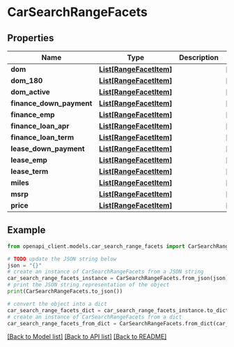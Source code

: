 # CarSearchRangeFacets


## Properties

Name | Type | Description | Notes
------------ | ------------- | ------------- | -------------
**dom** | [**List[RangeFacetItem]**](RangeFacetItem.md) |  | [optional] 
**dom_180** | [**List[RangeFacetItem]**](RangeFacetItem.md) |  | [optional] 
**dom_active** | [**List[RangeFacetItem]**](RangeFacetItem.md) |  | [optional] 
**finance_down_payment** | [**List[RangeFacetItem]**](RangeFacetItem.md) |  | [optional] 
**finance_emp** | [**List[RangeFacetItem]**](RangeFacetItem.md) |  | [optional] 
**finance_loan_apr** | [**List[RangeFacetItem]**](RangeFacetItem.md) |  | [optional] 
**finance_loan_term** | [**List[RangeFacetItem]**](RangeFacetItem.md) |  | [optional] 
**lease_down_payment** | [**List[RangeFacetItem]**](RangeFacetItem.md) |  | [optional] 
**lease_emp** | [**List[RangeFacetItem]**](RangeFacetItem.md) |  | [optional] 
**lease_term** | [**List[RangeFacetItem]**](RangeFacetItem.md) |  | [optional] 
**miles** | [**List[RangeFacetItem]**](RangeFacetItem.md) |  | [optional] 
**msrp** | [**List[RangeFacetItem]**](RangeFacetItem.md) |  | [optional] 
**price** | [**List[RangeFacetItem]**](RangeFacetItem.md) |  | [optional] 

## Example

```python
from openapi_client.models.car_search_range_facets import CarSearchRangeFacets

# TODO update the JSON string below
json = "{}"
# create an instance of CarSearchRangeFacets from a JSON string
car_search_range_facets_instance = CarSearchRangeFacets.from_json(json)
# print the JSON string representation of the object
print(CarSearchRangeFacets.to_json())

# convert the object into a dict
car_search_range_facets_dict = car_search_range_facets_instance.to_dict()
# create an instance of CarSearchRangeFacets from a dict
car_search_range_facets_from_dict = CarSearchRangeFacets.from_dict(car_search_range_facets_dict)
```
[[Back to Model list]](../README.md#documentation-for-models) [[Back to API list]](../README.md#documentation-for-api-endpoints) [[Back to README]](../README.md)



